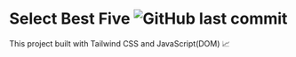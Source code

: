 # Select Best Five ![GitHub last commit](https://img.shields.io/github/last-commit/ruhulaminparvez/select-best-five?color=red&label=Last%20Commit&logo=github&style=plastic)
This project built with Tailwind CSS and JavaScript(DOM) 📈
